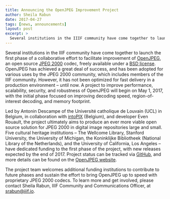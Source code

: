 ```yaml
---
title: Announcing the OpenJPEG Improvement Project
author: Sheila Rabun
date: 2017-04-27
tags: [news, announcements]
layout: post
excerpt: >
  Several institutions in the IIIF community have come together to launch the first phase of a collaborative effort to facilitate improvement of OpenJPEG, an open source JPEG 2000 codec.
---
```


Several institutions in the IIIF community have come together to launch the first phase of a collaborative effort to facilitate improvement of [OpenJPEG][openjpeg], an open source [JPEG 2000][jpeg2000] codec, freely available under a [BSD license][bsd]. OpenJPEG has achieved a great deal of success, and has been adopted for various uses by the JPEG 2000 community, which includes members of the IIIF community. However, it has not been optimized for fast delivery in a production environment – until now. A project to improve performance, scalability, security, and robustness of OpenJPEG will begin on May 1, 2017, with the initial phase focused on  improving decoding speed, region-of-interest decoding, and memory footprint.

Led by Antonin Descampe of the Université catholique de Louvain (UCL) in Belgium, in collaboration with [intoPIX][intopix] (Belgium), and developer Even Rouault, the project ultimately aims to produce an ever more viable open source solution for JPEG 2000 in digital image repositories large and small. Five cultural heritage institutions – The Wellcome Library, Stanford University, the University of Michigan, the Koninklijke Bibliotheek (National Library of the Netherlands), and the University of California, Los Angeles – have dedicated funding to the first phase of the project, with new releases expected by the end of 2017. Project status can be tracked via [GitHub][github], and more details can be found on the [OpenJPEG website][openjpeg-news].

The project team welcomes additional funding institutions to contribute to future phases and sustain the effort to bring OpenJPEG up to speed with proprietary JPEG 2000 codecs. To learn more and get involved, please contact Sheila Rabun, IIIF Community and Communications Officer, at srabun@iiif.io.

[openjpeg]: http://www.openjpeg.org/
[jpeg2000]: https://jpeg.org/jpeg2000/
[bsd]: https://github.com/uclouvain/openjpeg/blob/master/LICENSE
[github]: https://github.com/uclouvain/openjpeg/projects/1
[openjpeg-news]: http://www.openjpeg.org/2017/04/27/Faster-OpenJPEG-is-on-track
[intopix]: http://www.intopix.com/
